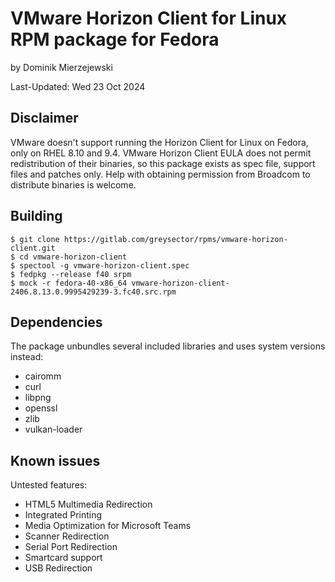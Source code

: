 VMware Horizon Client for Linux RPM package for Fedora
======================================================

by Dominik Mierzejewski

Last-Updated: Wed 23 Oct 2024

Disclaimer
----------
VMware doesn't support running the Horizon Client for Linux on Fedora, only on
RHEL 8.10 and 9.4.
VMware Horizon Client EULA does not permit redistribution of their binaries, so
this package exists as spec file, support files and patches only. Help with
obtaining permission from Broadcom to distribute binaries is welcome.

Building
--------
```
$ git clone https://gitlab.com/greysector/rpms/vmware-horizon-client.git
$ cd vmware-horizon-client
$ spectool -g vmware-horizon-client.spec
$ fedpkg --release f40 srpm
$ mock -r fedora-40-x86_64 vmware-horizon-client-2406.8.13.0.9995429239-3.fc40.src.rpm
```

Dependencies
------------
The package unbundles several included libraries and uses system versions
instead:
* cairomm
* curl
* libpng
* openssl
* zlib
* vulkan-loader

Known issues
------------
Untested features:
* HTML5 Multimedia Redirection
* Integrated Printing
* Media Optimization for Microsoft Teams
* Scanner Redirection
* Serial Port Redirection
* Smartcard support
* USB Redirection
